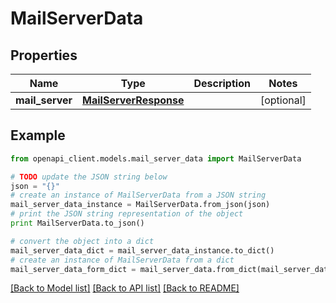 # MailServerData


## Properties
Name | Type | Description | Notes
------------ | ------------- | ------------- | -------------
**mail_server** | [**MailServerResponse**](MailServerResponse.md) |  | [optional] 

## Example

```python
from openapi_client.models.mail_server_data import MailServerData

# TODO update the JSON string below
json = "{}"
# create an instance of MailServerData from a JSON string
mail_server_data_instance = MailServerData.from_json(json)
# print the JSON string representation of the object
print MailServerData.to_json()

# convert the object into a dict
mail_server_data_dict = mail_server_data_instance.to_dict()
# create an instance of MailServerData from a dict
mail_server_data_form_dict = mail_server_data.from_dict(mail_server_data_dict)
```
[[Back to Model list]](../README.md#documentation-for-models) [[Back to API list]](../README.md#documentation-for-api-endpoints) [[Back to README]](../README.md)


